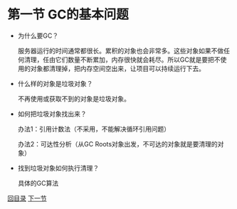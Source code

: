 # 第一节 GC的基本问题

- 为什么要GC？

  服务器运行的时间通常都很长。累积的对象也会非常多。这些对象如果不做任何清理，任由它们数量不断累加，内存很快就会耗尽。所以GC就是要把不使用的对象都清理掉，把内存空间空出来，让项目可以持续运行下去。

- 什么样的对象是垃圾对象？

  不再使用或获取不到的对象是垃圾对象。

- 如何把垃圾对象找出来？

  办法1：引用计数法（不采用，不能解决循环引用问题）

  办法2：可达性分析（从GC Roots对象出发，不可达的对象就是要清理的对象）

- 找到垃圾对象如何执行清理？

  具体的GC算法



[回目录](index.html) [下一节](verse02.html)